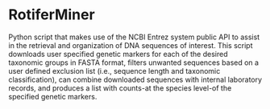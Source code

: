 # RotiferMiner
Python script that makes use of the NCBI Entrez system public API to assist in the retrieval and organization of DNA sequences of interest. This script downloads user specified genetic markers for each of the desired taxonomic groups in FASTA format, filters unwanted sequences based on a user defined exclusion list (i.e., sequence length and taxonomic classification), can combine downloaded sequences with internal laboratory records, and produces a list with counts-at the species level-of the specified genetic markers. 
